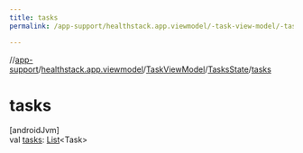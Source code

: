 ```yaml
---
title: tasks
permalink: /app-support/healthstack.app.viewmodel/-task-view-model/-tasks-state/tasks.html

---
```

//[app-support](/app-support.html)/[healthstack.app.viewmodel](../../index.html)/[TaskViewModel](../index.html)/[TasksState](index.html)/[tasks](tasks.html)



# tasks



[androidJvm]\
val [tasks](tasks.html): [List](https://kotlinlang.org/api/latest/jvm/stdlib/kotlin.collections/-list/index.html)&lt;Task&gt;




